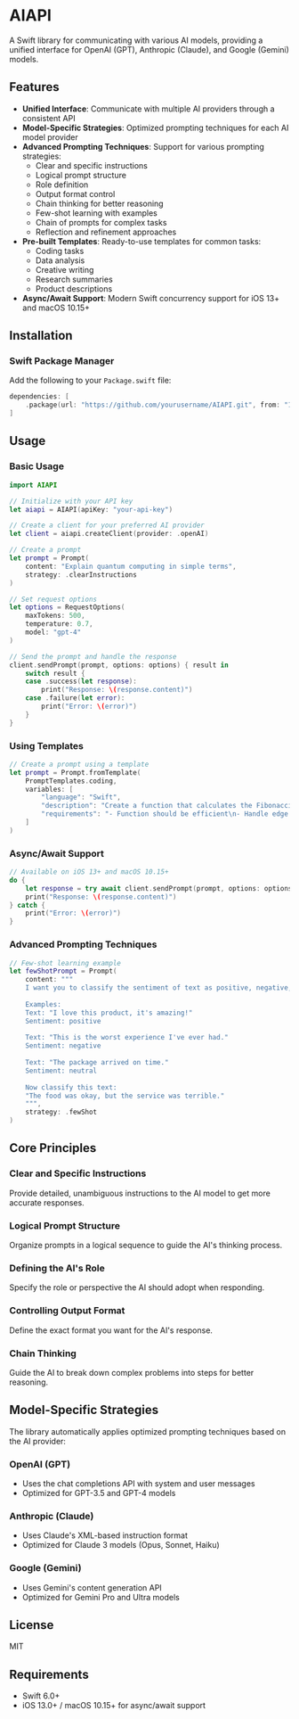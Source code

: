 # AIAPI

A Swift library for communicating with various AI models, providing a unified interface for OpenAI (GPT), Anthropic (Claude), and Google (Gemini) models.

## Features

- **Unified Interface**: Communicate with multiple AI providers through a consistent API
- **Model-Specific Strategies**: Optimized prompting techniques for each AI model provider
- **Advanced Prompting Techniques**: Support for various prompting strategies:
  - Clear and specific instructions
  - Logical prompt structure
  - Role definition
  - Output format control
  - Chain thinking for better reasoning
  - Few-shot learning with examples
  - Chain of prompts for complex tasks
  - Reflection and refinement approaches
- **Pre-built Templates**: Ready-to-use templates for common tasks:
  - Coding tasks
  - Data analysis
  - Creative writing
  - Research summaries
  - Product descriptions
- **Async/Await Support**: Modern Swift concurrency support for iOS 13+ and macOS 10.15+

## Installation

### Swift Package Manager

Add the following to your `Package.swift` file:

```swift
dependencies: [
    .package(url: "https://github.com/yourusername/AIAPI.git", from: "1.0.0")
]
```

## Usage

### Basic Usage

```swift
import AIAPI

// Initialize with your API key
let aiapi = AIAPI(apiKey: "your-api-key")

// Create a client for your preferred AI provider
let client = aiapi.createClient(provider: .openAI)

// Create a prompt
let prompt = Prompt(
    content: "Explain quantum computing in simple terms",
    strategy: .clearInstructions
)

// Set request options
let options = RequestOptions(
    maxTokens: 500,
    temperature: 0.7,
    model: "gpt-4"
)

// Send the prompt and handle the response
client.sendPrompt(prompt, options: options) { result in
    switch result {
    case .success(let response):
        print("Response: \(response.content)")
    case .failure(let error):
        print("Error: \(error)")
    }
}
```

### Using Templates

```swift
// Create a prompt using a template
let prompt = Prompt.fromTemplate(
    PromptTemplates.coding,
    variables: [
        "language": "Swift",
        "description": "Create a function that calculates the Fibonacci sequence",
        "requirements": "- Function should be efficient\n- Handle edge cases\n- Include documentation"
    ]
)
```

### Async/Await Support

```swift
// Available on iOS 13+ and macOS 10.15+
do {
    let response = try await client.sendPrompt(prompt, options: options)
    print("Response: \(response.content)")
} catch {
    print("Error: \(error)")
}
```

### Advanced Prompting Techniques

```swift
// Few-shot learning example
let fewShotPrompt = Prompt(
    content: """
    I want you to classify the sentiment of text as positive, negative, or neutral.
    
    Examples:
    Text: "I love this product, it's amazing!"
    Sentiment: positive
    
    Text: "This is the worst experience I've ever had."
    Sentiment: negative
    
    Text: "The package arrived on time."
    Sentiment: neutral
    
    Now classify this text:
    "The food was okay, but the service was terrible."
    """,
    strategy: .fewShot
)
```

## Core Principles

### Clear and Specific Instructions

Provide detailed, unambiguous instructions to the AI model to get more accurate responses.

### Logical Prompt Structure

Organize prompts in a logical sequence to guide the AI's thinking process.

### Defining the AI's Role

Specify the role or perspective the AI should adopt when responding.

### Controlling Output Format

Define the exact format you want for the AI's response.

### Chain Thinking

Guide the AI to break down complex problems into steps for better reasoning.

## Model-Specific Strategies

The library automatically applies optimized prompting techniques based on the AI provider:

### OpenAI (GPT)

- Uses the chat completions API with system and user messages
- Optimized for GPT-3.5 and GPT-4 models

### Anthropic (Claude)

- Uses Claude's XML-based instruction format
- Optimized for Claude 3 models (Opus, Sonnet, Haiku)

### Google (Gemini)

- Uses Gemini's content generation API
- Optimized for Gemini Pro and Ultra models

## License

MIT

## Requirements

- Swift 6.0+
- iOS 13.0+ / macOS 10.15+ for async/await support
